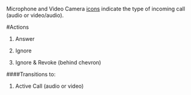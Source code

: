 Microphone and Video Camera [icons](#incoming-call-icons) indicate the type of incoming call (audio or video/audio).

#Actions

1. Answer

2. Ignore

3. Ignore & Revoke (behind chevron)

####Transitions to:

1. Active Call (audio or video)